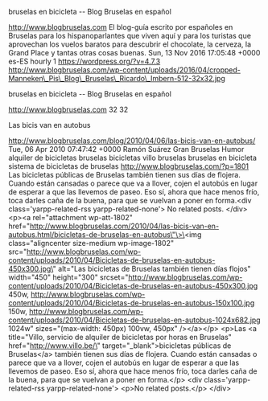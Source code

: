bruselas en bicicleta -- Blog Bruselas en español

http://www.blogbruselas.com El blog-guía escrito por españoles en
Bruselas para los hispanoparlantes que viven aquí y para los turistas
que aprovechan los vuelos baratos para descubrir el chocolate, la
cerveza, la Grand Place y tantas otras cosas buenas. Sun, 13 Nov 2016
17:05:48 +0000 es-ES hourly 1 https://wordpress.org/?v=4.7.3
http://www.blogbruselas.com/wp-content/uploads/2016/04/cropped-Manneken\_Pis\_Blog\_Bruselas\_Ricardo\_Imbern-512-32x32.jpg

bruselas en bicicleta -- Blog Bruselas en español

http://www.blogbruselas.com 32 32

Las bicis van en autobus

http://www.blogbruselas.com/blog/2010/04/06/las-bicis-van-en-autobus/
Tue, 06 Apr 2010 07:47:42 +0000 Ramón Suárez Gran Bruselas Humor
alquiler de bicicletas bruselas bicicletas villo bruselas bruselas en
bicicleta sistema de bicicletas de bruselas
http://www.blogbruselas.com/?p=1801 Las bicicletas públicas de Bruselas
también tienen sus días de flojera. Cuando están cansadas o parece que
va a llover, cojen el autobús en lugar de esperar a que las llevemos de
paseo. Eso sí, ahora que hace menos frío, toca darles caña de la buena,
para que se vuelvan a poner en forma.\<div class=\'yarpp-related-rss
yarpp-related-none\'\> No related posts. \</div\> \<p\>\<a
rel=\"attachment wp-att-1802\"
href=\"http://www.blogbruselas.com/2010/04/las-bicis-van-en-autobus.html/bicicletas-de-bruselas-en-autobus\"\>\<img
class=\"aligncenter size-medium wp-image-1802\"
src=\"http://www.blogbruselas.com/wp-content/uploads/2010/04/Bicicletas-de-bruselas-en-autobus-450x300.jpg\"
alt=\"Las bicicletas de Bruselas también tienen días flojos\"
width=\"450\" height=\"300\"
srcset=\"http://www.blogbruselas.com/wp-content/uploads/2010/04/Bicicletas-de-bruselas-en-autobus-450x300.jpg
450w,
http://www.blogbruselas.com/wp-content/uploads/2010/04/Bicicletas-de-bruselas-en-autobus-150x100.jpg
150w,
http://www.blogbruselas.com/wp-content/uploads/2010/04/Bicicletas-de-bruselas-en-autobus-1024x682.jpg
1024w\" sizes=\"(max-width: 450px) 100vw, 450px\" /\>\</a\>\</p\>
\<p\>Las \<a title=\"Villo, servicio de alquiler de bicicletas por horas
en Bruselas\" href=\"http://www.villo.be/\"
target=\"\_blank\"\>bicicletas públicas de Bruselas\</a\> también tienen
sus días de flojera. Cuando están cansadas o parece que va a llover,
cojen el autobús en lugar de esperar a que las llevemos de paseo. Eso
sí, ahora que hace menos frío, toca darles caña de la buena, para que se
vuelvan a poner en forma.\</p\> \<div class=\'yarpp-related-rss
yarpp-related-none\'\> \<p\>No related posts.\</p\> \</div\>

